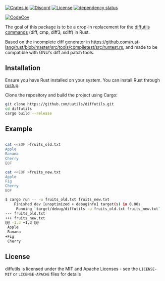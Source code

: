 [![Crates.io](https://img.shields.io/crates/v/diffutils.svg)](https://crates.io/crates/diffutils)
[![Discord](https://img.shields.io/badge/discord-join-7289DA.svg?logo=discord&longCache=true&style=flat)](https://discord.gg/wQVJbvJ)
[![License](http://img.shields.io/badge/license-MIT-blue.svg)](https://github.com/uutils/diffutils/blob/main/LICENSE)
[![dependency status](https://deps.rs/repo/github/uutils/diffutils/status.svg)](https://deps.rs/repo/github/uutils/diffutils)

[![CodeCov](https://codecov.io/gh/uutils/diffutils/branch/main/graph/badge.svg)](https://codecov.io/gh/uutils/diffutils)

The goal of this package is to be a drop-in replacement for the [diffutils commands](https://www.gnu.org/software/diffutils/) (diff, cmp, diff3, sdiff) in Rust.

Based on the incomplete diff generator in https://github.com/rust-lang/rust/blob/master/src/tools/compiletest/src/runtest.rs, and made to be compatible with GNU's diff and patch tools.


## Installation

Ensure you have Rust installed on your system. You can install Rust through [rustup](https://rustup.rs/).

Clone the repository and build the project using Cargo:

```bash
git clone https://github.com/uutils/diffutils.git
cd diffutils
cargo build --release
```

## Example

```bash

cat <<EOF >fruits_old.txt
Apple
Banana
Cherry
EOF

cat <<EOF >fruits_new.txt
Apple
Fig
Cherry
EOF

$ cargo run -- -u fruits_old.txt fruits_new.txt
    Finished dev [unoptimized + debuginfo] target(s) in 0.00s
     Running `target/debug/diffutils -u fruits_old.txt fruits_new.txt`
--- fruits_old.txt
+++ fruits_new.txt
@@ -1,3 +1,3 @@
 Apple
-Banana
+Fig
 Cherry

```

## License

diffutils is licensed under the MIT and Apache Licenses - see the `LICENSE-MIT` or `LICENSE-APACHE` files for details
